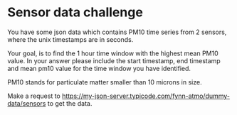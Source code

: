 # Sensor data challenge
You have some json data which contains PM10 time series from 2 sensors, where the unix timestamps are in seconds. 

Your goal, is to find the 1 hour time window with the highest mean PM10 value. In your answer please include the start timestamp, end timestamp and mean pm10 value for the time window you have identified.

PM10 stands for particulate matter smaller than 10 microns in size.

Make a request to https://my-json-server.typicode.com/fynn-atmo/dummy-data/sensors to get the data.